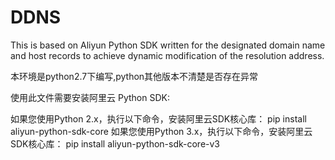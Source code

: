 # DDNS
This is based on Aliyun Python SDK written for the designated domain name and host records to achieve dynamic modification of the resolution address.

本环境是python2.7下编写,python其他版本不清楚是否存在异常

使用此文件需要安装阿里云 Python SDK:

如果您使用Python 2.x，执行以下命令，安装阿里云SDK核心库：
    pip install aliyun-python-sdk-core
如果您使用Python 3.x，执行以下命令，安装阿里云SDK核心库：
    pip install aliyun-python-sdk-core-v3
